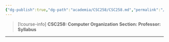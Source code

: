 ```yaml
---
{"dg-publish":true,"dg-path":"academia/CSC258/CSC258.md","permalink":"/academia/csc-258/csc-258/","tags":["university","cs","course-page"],"created":"2024-06-22T16:06:17.054-07:00","updated":"2024-06-22T17:20:52.339-07:00"}
---
```


> [!course-info] **CSC258: Computer Organization**
> **Section:** 
> **Professor:** 
> **Syllabus**

---

